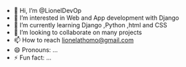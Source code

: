 - 👋 Hi, I’m @LionelDevOp
- 👀 I’m interested in Web and App development with Django 
- 🌱 I’m currently learning Django ,Python ,html and CSS
- 💞️ I’m looking to collaborate on many projects 
- 📫 How to reach lionelathomo@gmail.com
- 😄 Pronouns: ...
- ⚡ Fun fact: ...

<!---
LionelDevOp/LionelDevOp is a ✨ special ✨ repository because its `README.md` (this file) appears on your GitHub profile.
You can click the Preview link to take a look at your changes.
--->
